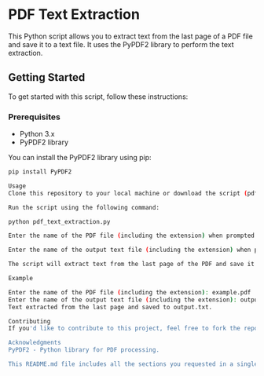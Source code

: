 # PDF Text Extraction

This Python script allows you to extract text from the last page of a PDF file and save it to a text file. It uses the PyPDF2 library to perform the text extraction.

## Getting Started

To get started with this script, follow these instructions:

### Prerequisites

- Python 3.x
- PyPDF2 library

You can install the PyPDF2 library using pip:

```bash
pip install PyPDF2

Usage
Clone this repository to your local machine or download the script (pdf_text_extraction.py) directly.

Run the script using the following command:

python pdf_text_extraction.py

Enter the name of the PDF file (including the extension) when prompted.

Enter the name of the output text file (including the extension) when prompted.

The script will extract text from the last page of the PDF and save it to the specified text file.

Example

Enter the name of the PDF file (including the extension): example.pdf
Enter the name of the output text file (including the extension): output.txt
Text extracted from the last page and saved to output.txt.

Contributing
If you'd like to contribute to this project, feel free to fork the repository and submit a pull request.

Acknowledgments
PyPDF2 - Python library for PDF processing.

This README.md file includes all the sections you requested in a single document. You can copy and paste this content into your GitHub repository's README.md file.